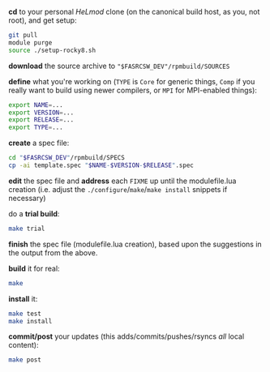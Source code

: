 __cd__ to your personal *HeLmod* clone (on the canonical build host, as you, not root), and get setup:

``` bash
git pull
module purge
source ./setup-rocky8.sh
```

__download__ the source archive to `"$FASRCSW_DEV"/rpmbuild/SOURCES`

__define__ what you're working on (`TYPE` is `Core` for generic things, `Comp` if you really want to build using newer compilers, or `MPI` for MPI-enabled things):

``` bash
export NAME=...
export VERSION=...
export RELEASE=...
export TYPE=...
```

__create__ a spec file:

``` bash
cd "$FASRCSW_DEV"/rpmbuild/SPECS
cp -ai template.spec "$NAME-$VERSION-$RELEASE".spec
```

__edit__ the spec file and __address__ each `FIXME` up until the modulefile.lua creation (i.e. adjust the `./configure`/`make`/`make install` snippets if necessary)

do a __trial build__:

``` bash
make trial
```

__finish__ the spec file (modulefile.lua creation), based upon the suggestions in the output from the above.

__build__ it for real:

``` bash
make
```

__install__ it:

``` bash
make test
make install
```

__commit/post__ your updates (this adds/commits/pushes/rsyncs *all* local content):

``` bash
make post
```
